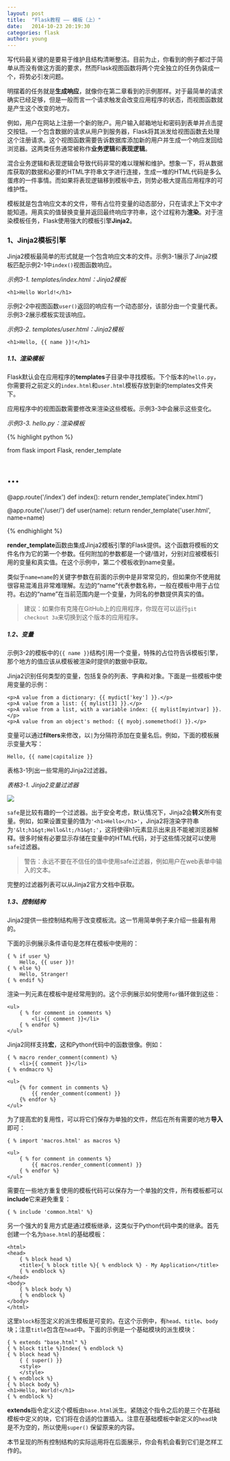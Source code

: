 ```yaml
---
layout: post
title:  "Flask教程 —— 模板（上）"
date:   2014-10-23 20:19:30
categories: flask
author: young
---
```


写代码最关键的是要易于维护且结构清晰整洁。目前为止，你看到的例子都过于简单从而没有做这方面的要求，然而Flask视图函数将两个完全独立的任务伪装成一个，将势必引发问题。

明摆着的任务就是**生成响应**，就像你在第二章看到的示例那样。对于最简单的请求确实已经足够，但是一般而言一个请求触发会改变应用程序的状态，而视图函数就是产生这个改变的地方。

例如，用户在网站上注册一个新的账户。用户输入邮箱地址和密码到表单并点击提交按钮。一个包含数据的请求从用户到服务器，Flask将其派发给视图函数去处理这个注册请求。这个视图函数需要告诉数据库添加新的用户并生成一个响应发回给浏览器。这两类任务通常被称作**业务逻辑**和**表现逻辑**。

混合业务逻辑和表现逻辑会导致代码非常的难以理解和维护。想象一下，将从数据库获取的数据和必要的HTML字符串文字进行连接，生成一堆的HTML代码是多么蛋疼的一件事情。而如果将表现逻辑移到模板中去，则势必极大提高应用程序的可维护性。

模板就是包含响应文本的文件，带有占位符变量的动态部分，只在请求上下文中才能知道。用真实的值替换变量并返回最终响应字符串，这个过程称为**渲染**。对于渲染模板任务，Flask使用强大的模板引擎**Jinja2**。

### 1、Jinja2模板引擎

Jinja2模板最简单的形式就是一个包含响应文本的文件。示例3-1展示了Jinja2模板匹配示例2-1中`index()`视图函数响应。

_示例3-1. templates/index.html：Jinja2模板_

    <h1>Hello World!</h1>

示例2-2中视图函数`user()`返回的响应有一个动态部分，该部分由一个变量代表。示例3-2展示模板实现该响应。

_示例3-2. templates/user.html：Jinja2模板_

    <h1>Hello, {{ name }}!</h1>

##### 1.1、渲染模板

Flask默认会在应用程序的**templates**子目录中寻找模板。下个版本的`hello.py`，你需要将之前定义的`index.html`和`user.html`模板存放到新的templates文件夹下。

应用程序中的视图函数需要修改来渲染这些模板。示例3-3中会展示这些变化。

_示例3-3. hello.py：渲染模板_

{% highlight python %}

from flask import Flask, render_template

# ...

@app.route('/index')
def index():
    return render_template('index.html')

@app.route('/user/<name>')
def user(name):
    return render_template('user.html', name=name)

{% endhighlight %}

**render_template**函数由集成Jinja2模板引擎的Flask提供。这个函数将模板的文件名作为它的第一个参数。任何附加的参数都是一个键/值对，分别对应被模板引用的变量和真实值。在这个示例中，第二个模板收到name变量。

类似于`name=name`的关键字参数在前面的示例中是非常常见的，但如果你不使用就很容易混淆且非常难理解。左边的“name”代表参数名称，一般在模板中用于占位符。右边的“name”在当前范围内是一个变量，为同名的参数提供真实的值。

>建议：如果你有克隆在GitHub上的应用程序，你现在可以运行`git checkout 3a`来切换到这个版本的应用程序。

##### 1.2、变量

示例3-2的模板中的`{{ name }}`结构引用一个变量，特殊的占位符告诉模板引擎，那个地方的值应该从模板被渲染时提供的数据中获取。

Jinja2识别任何类型的变量，包括复杂的列表、字典和对象。下面是一些模板中使用变量的示例：

    <p>A value from a dictionary: {{ mydict['key'] }}.</p>
    <p>A value from a list: {{ mylist[3] }}.</p>
    <p>A value from a list, with a variable index: {{ mylist[myintvar] }}.</p> 
    <p>A value from an object's method: {{ myobj.somemethod() }}.</p>

变量可以通过**filters**来修改，以`|`为分隔符添加在变量名后。例如，下面的模板展示变量大写：

    Hello, {{ name|capitalize }}

表格3-1列出一些常用的Jinja2过滤器。

_表格3-1. Jinja2变量过滤器_

![](http://young-py.github.io/imgs/flask3-01.png)

`safe`是比较有趣的一个过滤器。出于安全考虑，默认情况下，Jinja2会**转义**所有变量。例如，如果设置变量的值为`'<h1>Hello</h1>'`，Jinja2将渲染字符串为`'&lt;h1&gt;Hello&lt;/h1&gt;'`，这将使得h1元素显示出来且不能被浏览器解释。很多时候有必要显示存储在变量中的HTML代码，对于这些情况就可以使用`safe`过滤器。

>警告：永远不要在不信任的值中使用safe过滤器，例如用户在web表单中输入的文本。

完整的过滤器列表可以从Jinja2官方文档中获取。

##### 1.3、控制结构

Jinja2提供一些控制结构用于改变模板流。这一节用简单例子来介绍一些最有用的。

下面的示例展示条件语句是怎样在模板中使用的：

    { % if user %}
        Hello, {{ user }}!
    { % else %}
        Hello, Stranger!
    { % endif %}

渲染一列元素在模板中是经常用到的。这个示例展示如何使用`for`循环做到这些：

    <ul>
        { % for comment in comments %} 
            <li>{{ comment }}</li>
        { % endfor %}
    </ul>

Jinja2同样支持**宏**，这和Python代码中的函数很像。例如：

    { % macro render_comment(comment) %} 
        <li>{{ comment }}</li>
    { % endmacro %}

    <ul>
        {% for comment in comments %}
            {{ render_comment(comment) }}
        {% endfor %}
    </ul>

为了提高宏的复用性，可以将它们保存为单独的文件，然后在所有需要的地方**导入**即可：

    { % import 'macros.html' as macros %}

    <ul>
        { % for comment in comments %}
            {{ macros.render_comment(comment) }}
        { % endfor %}
    </ul>

需要在一些地方重复使用的模板代码可以保存为一个单独的文件，所有模板都可以**include**它来避免重复：

    { % include 'common.html' %}

另一个强大的复用方式是通过模板继承，这类似于Python代码中类的继承。首先创建一个名为`base.html`的基础模板：

    <html>
    <head>
        { % block head %}
        <title>{ % block title %}{ % endblock %} - My Application</title> 
        { % endblock %}
    </head>
    <body>
        { % block body %}
        { % endblock %}
    </body>
    </html>

这里`block`标签定义的派生模板是可变的。在这个示例中，有`head`、`title`、`body`块；注意`title`包含在`head`中。下面的示例是一个基础模块的派生模块：

    { % extends "base.html" %}
    { % block title %}Index{ % endblock %}
    { % block head %}
        { { super() }}
        <style>
        </style>
    { % endblock %}
    { % block body %} 
    <h1>Hello, World!</h1>
    { % endblock %}

**extends**指令定义这个模板由`base.html`派生。紧随这个指令之后的是三个在基础模板中定义的块，它们将在合适的位置插入。注意在基础模板中新定义的`head`块是不为空的，所以使用`super()` 保留原来的内容。

本节呈现的所有控制结构的实际运用将在后面展示，你会有机会看到它们是怎样工作的。








